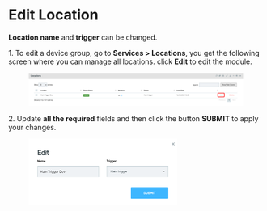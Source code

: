 # Edit Location

**Location name** and **trigger** can be changed.

1\.      To edit a device group, go to **Services > Locations**, you get the following screen where you can manage all locations. click **Edit** to edit the module.&#x20;

<figure><img src="../../../.gitbook/assets/image (571).png" alt=""><figcaption></figcaption></figure>

2\.      Update **all the required** fields and then click the button **SUBMIT** to apply your changes.&#x20;

<div align="left">

<figure><img src="../../../.gitbook/assets/image (572).png" alt="" width="294"><figcaption></figcaption></figure>

</div>

